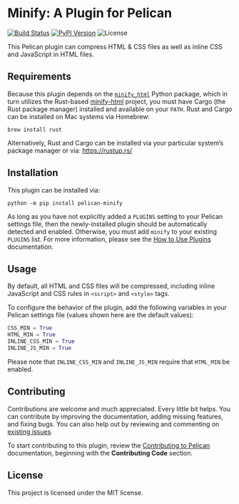 Minify: A Plugin for Pelican
============================

[![Build Status](https://img.shields.io/github/actions/workflow/status/pelican-plugins/minify/main.yml?branch=main)](https://github.com/pelican-plugins/minify/actions)
[![PyPI Version](https://img.shields.io/pypi/v/pelican-minify)](https://pypi.org/project/pelican-minify/)
![License](https://img.shields.io/pypi/l/pelican-minify?color=blue)

This Pelican plugin can compress HTML & CSS files as well as inline CSS and JavaScript in HTML files.

Requirements
------------

Because this plugin depends on the [`minify_html`](https://pypi.org/project/minify-html) Python package, which in turn utilizes the Rust-based [minify-html](https://github.com/wilsonzlin/minify-html) project, you must have Cargo (the Rust package manager) installed and available on your `PATH`. Rust and Cargo can be installed on Mac systems via Homebrew:

    brew install rust

Alternatively, Rust and Cargo can be installed via your particular system’s package manager or via: <https://rustup.rs/>

Installation
------------

This plugin can be installed via:

    python -m pip install pelican-minify

As long as you have not explicitly added a `PLUGINS` setting to your Pelican settings file, then the newly-installed plugin should be automatically detected and enabled. Otherwise, you must add `minify` to your existing `PLUGINS` list. For more information, please see the [How to Use Plugins](https://docs.getpelican.com/en/latest/plugins.html#how-to-use-plugins) documentation.

Usage
-----

By default, all HTML and CSS files will be compressed, including inline JavaScript and CSS rules in `<script>` and `<style>` tags.

To configure the behavior of the plugin, add the following variables in your Pelican settings file (values shown here are the default values):

```python
CSS_MIN = True
HTML_MIN = True
INLINE_CSS_MIN = True
INLINE_JS_MIN = True
```

Please note that `INLINE_CSS_MIN` and `INLINE_JS_MIN` require that `HTML_MIN` be enabled.

Contributing
------------

Contributions are welcome and much appreciated. Every little bit helps. You can contribute by improving the documentation, adding missing features, and fixing bugs. You can also help out by reviewing and commenting on [existing issues][].

To start contributing to this plugin, review the [Contributing to Pelican][] documentation, beginning with the **Contributing Code** section.

[existing issues]: https://github.com/pelican-plugins/minify/issues
[Contributing to Pelican]: https://docs.getpelican.com/en/latest/contribute.html

License
-------

This project is licensed under the MIT license.
